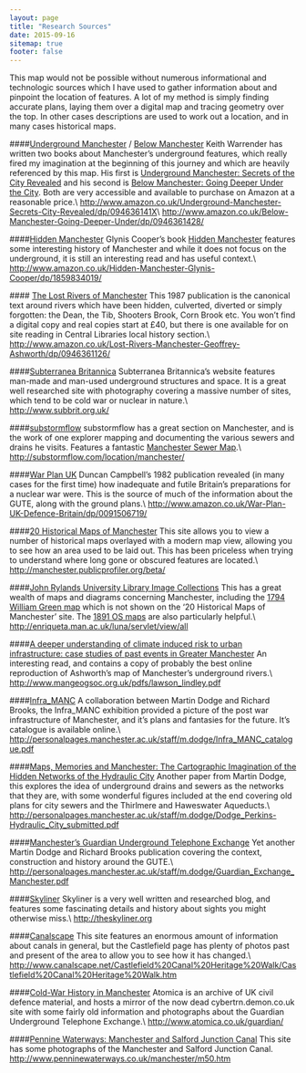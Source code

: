 ```yaml
---
layout: page
title: "Research Sources"
date: 2015-09-16
sitemap: true
footer: false
---
```


This map would not be possible without numerous informational and technologic sources which I have used to gather information about and pinpoint the location of features. A lot of my method is simply finding accurate plans, laying them over a digital map and tracing geometry over the top. In other cases descriptions are used to work out a location, and in many cases historical maps.

####[Underground Manchester](http://www.amazon.co.uk/Underground-Manchester-Secrets-City-Revealed/dp/094636141X) / [Below Manchester](http://www.amazon.co.uk/Below-Manchester-Going-Deeper-Under/dp/0946361428/)
Keith Warrender has written two books about Manchester’s underground features, which really fired my imagination at the beginning of this journey and which are heavily referenced by this map. His first is [Underground Manchester: Secrets of the City Revealed](http://www.amazon.co.uk/Underground-Manchester-Secrets-City-Revealed/dp/094636141X) and his second is [Below Manchester: Going Deeper Under the City](http://www.amazon.co.uk/Below-Manchester-Going-Deeper-Under/dp/0946361428/). Both are very accessible and available to purchase on Amazon at a reasonable price.\\
<http://www.amazon.co.uk/Underground-Manchester-Secrets-City-Revealed/dp/094636141X>\\
<http://www.amazon.co.uk/Below-Manchester-Going-Deeper-Under/dp/0946361428/>

####[Hidden Manchester](http://www.amazon.co.uk/Hidden-Manchester-Glynis-Cooper/dp/1859834019/)
Glynis Cooper’s book [Hidden Manchester](http://www.amazon.co.uk/Hidden-Manchester-Glynis-Cooper/dp/1859834019/) features some interesting history of Manchester and while it does not focus on the underground, it is still an interesting read and has useful context.\\
<http://www.amazon.co.uk/Hidden-Manchester-Glynis-Cooper/dp/1859834019/>

#### [The Lost Rivers of Manchester](http://www.amazon.co.uk/Lost-Rivers-Manchester-Geoffrey-Ashworth/dp/0946361126/)
This 1987 publication is the canonical text around rivers which have been hidden, culverted, diverted or simply forgotten: the Dean, the Tib, Shooters Brook, Corn Brook etc. You won’t find a digital copy and real copies start at £40, but there is one available for on site reading in Central Libraries local history section.\\
<http://www.amazon.co.uk/Lost-Rivers-Manchester-Geoffrey-Ashworth/dp/0946361126/>

####[Subterranea Britannica](http://www.subbrit.org.uk/)
Subterranea Britannica’s website features man-made and man-used underground structures and space. It is a great well researched site with photography covering a massive number of sites, which tend to be cold war or nuclear in nature.\\  
<http://www.subbrit.org.uk/>

####[substormflow](http://substormflow.com/location/manchester/)
substormflow has a great section on Manchester, and is the work of one explorer mapping and documenting the various sewers and drains he visits. Features a fantastic [Manchester Sewer Map](http://substormflow.com/location/manchester/).\\
<http://substormflow.com/location/manchester/>

####[War Plan UK](http://www.amazon.co.uk/War-Plan-UK-Defence-Britain/dp/0091506719/)
Duncan Campbell’s 1982 publication revealed (in many cases for the first time) how inadequate and futile Britain’s preparations for a nuclear war were. This is the source of much of the information about the GUTE, along with the ground plans.\\
<http://www.amazon.co.uk/War-Plan-UK-Defence-Britain/dp/0091506719/>

####[20 Historical Maps of Manchester](http://manchester.publicprofiler.org/beta/)
This site allows you to view a number of historical maps overlayed with a modern map view, allowing you to see how an area used to be laid out. This has been priceless when trying to understand where long gone or obscured features are located.\\
<http://manchester.publicprofiler.org/beta/>

####[John Rylands University Library Image Collections](http://enriqueta.man.ac.uk/luna/servlet/view/all)
This has a great wealth of maps and diagrams concerning Manchester, including the [1794 William Green map](http://enriqueta.man.ac.uk/luna/servlet/detail/maps2~1~1~340688~123190:Manchester-and-Salford?sort=Reference_Number%2CReference_Number%2CReference_Number%2CPage&qvq=q:william%2Bgreen%2Bmap;sort:Reference_Number%2CReference_Number%2CReference_Number%2CPage;lc:maps2~1~1,Manchester~91~1,ManchesterDev~95~2,Man4MedievalVC~4~4,nonconform~91~1,ManchesterDev~93~3,lib1~1~1&mi=0&trs=1#) which is not shown on the ‘20 Historical Maps of Manchester’ site. The [1891 OS maps](http://enriqueta.man.ac.uk/luna/servlet/view/all/what/Maps/Map%20Collection/Manchester/when/1891?sort=Reference_Number,Reference_Number,Page,Page) are also particularly helpful.\\
<http://enriqueta.man.ac.uk/luna/servlet/view/all>

####[A deeper understanding of climate induced risk to urban infrastructure: case studies of past events in Greater Manchester](http://www.mangeogsoc.org.uk/pdfs/lawson_lindley.pdf)
An interesting read, and contains a copy of probably the best online reproduction of Ashworth’s map of Manchester’s underground rivers.\\
<http://www.mangeogsoc.org.uk/pdfs/lawson_lindley.pdf>

####[Infra_MANC](http://personalpages.manchester.ac.uk/staff/m.dodge/Infra_MANC_catalogue.pdf)
A collaboration between Martin Dodge and Richard Brooks, the Infra_MANC exhibition provided a picture of the post war infrastructure of Manchester, and it’s plans and fantasies for the future. It’s catalogue is available online.\\
<http://personalpages.manchester.ac.uk/staff/m.dodge/Infra_MANC_catalogue.pdf>

####[Maps, Memories and Manchester: The Cartographic Imagination of the Hidden Networks of the Hydraulic City](http://personalpages.manchester.ac.uk/staff/m.dodge/Dodge_Perkins-Hydraulic_City_submitted.pdf)
Another paper from Martin Dodge, this explores the idea of underground drains and sewers as the networks that they are, with some wonderful figures included at the end covering old plans for city sewers and the Thirlmere and Haweswater Aqueducts.\\ 
<http://personalpages.manchester.ac.uk/staff/m.dodge/Dodge_Perkins-Hydraulic_City_submitted.pdf>

####[Manchester’s Guardian Underground Telephone Exchange](http://personalpages.manchester.ac.uk/staff/m.dodge/Guardian_Exchange_Manchester.pdf)
Yet another Martin Dodge and Richard Brooks publication covering the context, construction and history around the GUTE.\\ 
<http://personalpages.manchester.ac.uk/staff/m.dodge/Guardian_Exchange_Manchester.pdf>

####[Skyliner](http://theskyliner.org)
Skyliner is a very well written and researched blog, and features some fascinating details and history about sights you might otherwise miss.\\
<http://theskyliner.org>

####[Canalscape](http://www.canalscape.net/Castlefield%20Canal%20Heritage%20Walk/Castlefield%20Canal%20Heritage%20Walk.htm)
This site features an enormous amount of information about canals in general, but the Castlefield page has plenty of photos past and present of the area to allow you to see how it has changed.\\
<http://www.canalscape.net/Castlefield%20Canal%20Heritage%20Walk/Castlefield%20Canal%20Heritage%20Walk.htm>

####[Cold-War History in Manchester](http://www.atomica.co.uk/guardian/)
Atomica is an archive of UK civil defence material, and hosts a mirror of the now dead cybertrn.demon.co.uk site with some fairly old information and photographs about the Guardian Underground Telephone Exchange.\\
<http://www.atomica.co.uk/guardian/>

####[Pennine Waterways: Manchester and Salford Junction Canal](http://www.penninewaterways.co.uk/manchester/m50.htm)
This site has some photographs of the Manchester and Salford Junction Canal.
<http://www.penninewaterways.co.uk/manchester/m50.htm>

